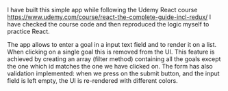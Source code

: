 I have built this simple app while following the Udemy React course https://www.udemy.com/course/react-the-complete-guide-incl-redux/
I have checked the course code and then reproduced the logic myself to practice React.

The app allows to enter a goal in a input text field and to render it on a list. 
When clicking on a single goal this is removed from the UI. This feature is achieved by creating an array (filter method) containing all the goals except the one which id matches the one we have clicked on. 
The form has also validation implemented: when we press on the submit button, and the input field is left empty, the UI is re-rendered with different colors.


